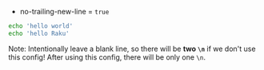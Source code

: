 - no-trailing-new-line = `true`

```sh
echo 'hello world'
echo 'hello Raku'

```

Note: Intentionally leave a blank line, so there will be **two `\n`** if we don't use this config! After using this config, there will be only one `\n`.
